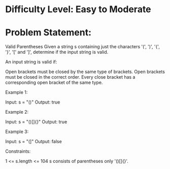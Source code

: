 # Difficulty Level: Easy to Moderate

# Problem Statement:

Valid Parentheses Given a string s containing just the characters '(', ')', '{', '}', '[' and ']', determine if the input string is valid.

An input string is valid if:

Open brackets must be closed by the same type of brackets. Open brackets must be closed in the correct order. Every close bracket has a corresponding open bracket of the same type.

Example 1:

Input: s = "()" Output: true 

Example 2:

Input: s = "()[]{}" Output: true 

Example 3:

Input: s = "(]" Output: false

Constraints:

1 <= s.length <= 104 s consists of parentheses only '()[]{}'.



